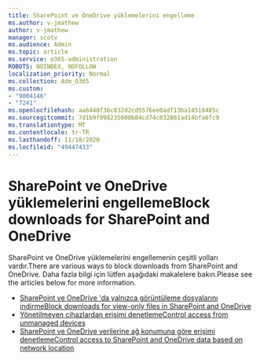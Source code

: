 ```yaml
---
title: SharePoint ve OneDrive yüklemelerini engelleme
ms.author: v-jmathew
author: v-jmathew
manager: scotv
ms.audience: Admin
ms.topic: article
ms.service: o365-administration
ROBOTS: NOINDEX, NOFOLLOW
localization_priority: Normal
ms.collection: Adm_O365
ms.custom:
- "9004146"
- "7241"
ms.openlocfilehash: aa6440f36c832d2cd5576ee0adf13ba14518485c
ms.sourcegitcommit: 7d1b9f098235000b84cd74c032861ad14bfa6fc9
ms.translationtype: MT
ms.contentlocale: tr-TR
ms.lasthandoff: 11/18/2020
ms.locfileid: "49447433"
---
```

# <a name="block-downloads-for-sharepoint-and-onedrive"></a><span data-ttu-id="d87d1-102">SharePoint ve OneDrive yüklemelerini engelleme</span><span class="sxs-lookup"><span data-stu-id="d87d1-102">Block downloads for SharePoint and OneDrive</span></span>

<span data-ttu-id="d87d1-103">SharePoint ve OneDrive yüklemelerini engellemenin çeşitli yolları vardır.</span><span class="sxs-lookup"><span data-stu-id="d87d1-103">There are various ways to block downloads from SharePoint and OneDrive.</span></span> <span data-ttu-id="d87d1-104">Daha fazla bilgi için lütfen aşağıdaki makalelere bakın.</span><span class="sxs-lookup"><span data-stu-id="d87d1-104">Please see the articles below for more information.</span></span>

- [<span data-ttu-id="d87d1-105">SharePoint ve OneDrive 'da yalnızca görüntüleme dosyalarını indirme</span><span class="sxs-lookup"><span data-stu-id="d87d1-105">Block downloads for view-only files in SharePoint and OneDrive</span></span>](https://support.microsoft.com/office/block-downloads-for-view-only-files-in-sharepoint-and-onedrive-6051184b-62ac-4149-b874-13dcd40ef91e)
- [<span data-ttu-id="d87d1-106">Yönetilmeyen cihazlardan erişimi denetleme</span><span class="sxs-lookup"><span data-stu-id="d87d1-106">Control access from unmanaged devices</span></span>](https://docs.microsoft.com/sharepoint/control-access-from-unmanaged-devices)
- [<span data-ttu-id="d87d1-107">SharePoint ve OneDrive verilerine ağ konumuna göre erişimi denetleme</span><span class="sxs-lookup"><span data-stu-id="d87d1-107">Control access to SharePoint and OneDrive data based on network location</span></span>](https://docs.microsoft.com/sharepoint/control-access-based-on-network-location)
